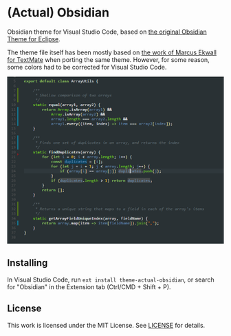 # (Actual) Obsidian

Obsidian theme for Visual Studio Code, based on [the original Obsidian Theme for Eclipse](http://www.eclipsecolorthemes.org/?view=theme&id=21).

The theme file itself has been mostly based on [the work of Marcus Ekwall for TextMate](https://github.com/mekwall/obsidian-color-scheme) when porting the same theme. However, for some reason, some colors had to be corrected for Visual Studio Code.

![Preview](preview.png)

## Installing

In Visual Studio Code, run `ext install theme-actual-obsidian`, or search for "Obsidian" in the Extension tab (Ctrl/CMD + Shift + P).

## License

This work is licensed under the MIT License. See [LICENSE](LICENSE) for details.
